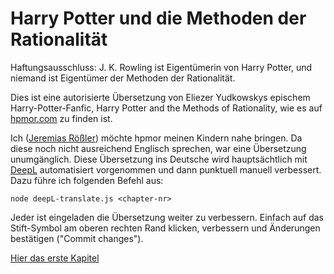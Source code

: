 # Harry Potter und die Methoden der Rationalität

Haftungsausschluss: J. K. Rowling ist Eigentümerin von Harry Potter, und niemand ist Eigentümer der Methoden der Rationalität.

Dies ist eine autorisierte Übersetzung von Eliezer Yudkowskys epischem Harry-Potter-Fanfic, Harry Potter and the Methods of Rationality, wie es auf [hpmor.com](http://www.hpmor.com/) zu finden ist.

Ich ([Jeremias Rößler](https://github.com/roesslerj)) möchte hpmor meinen Kindern nahe bringen. Da diese noch nicht ausreichend Englisch sprechen, war eine Übersetzung unumgänglich. Diese Übersetzung ins Deutsche wird hauptsächtlich mit [DeepL](https://www.deepl.com/) automatisiert vorgenommen und dann punktuell manuell verbessert. Dazu führe ich folgenden Befehl aus:
```
node deepL-translate.js <chapter-nr>
```

Jeder ist eingeladen die Übersetzung weiter zu verbessern. Einfach auf  das Stift-Symbol am oberen rechten Rand klicken, verbessern und Änderungen bestätigen ("Commit changes").

[Hier das erste Kapitel](de/Kapitel-1.md)
